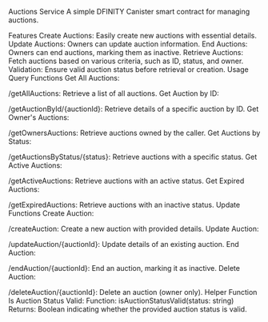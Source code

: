Auctions Service
A simple DFINITY Canister smart contract for managing auctions.

Features
Create Auctions: Easily create new auctions with essential details.
Update Auctions: Owners can update auction information.
End Auctions: Owners can end auctions, marking them as inactive.
Retrieve Auctions: Fetch auctions based on various criteria, such as ID, status, and owner.
Validation: Ensure valid auction status before retrieval or creation.
Usage
Query Functions
Get All Auctions:

/getAllAuctions: Retrieve a list of all auctions.
Get Auction by ID:

/getAuctionById/{auctionId}: Retrieve details of a specific auction by ID.
Get Owner's Auctions:

/getOwnersAuctions: Retrieve auctions owned by the caller.
Get Auctions by Status:

/getAuctionsByStatus/{status}: Retrieve auctions with a specific status.
Get Active Auctions:

/getActiveAuctions: Retrieve auctions with an active status.
Get Expired Auctions:

/getExpiredAuctions: Retrieve auctions with an inactive status.
Update Functions
Create Auction:

/createAuction: Create a new auction with provided details.
Update Auction:

/updateAuction/{auctionId}: Update details of an existing auction.
End Auction:

/endAuction/{auctionId}: End an auction, marking it as inactive.
Delete Auction:

/deleteAuction/{auctionId}: Delete an auction (owner only).
Helper Function
Is Auction Status Valid:
Function: isAuctionStatusValid(status: string)
Returns: Boolean indicating whether the provided auction status is valid.
